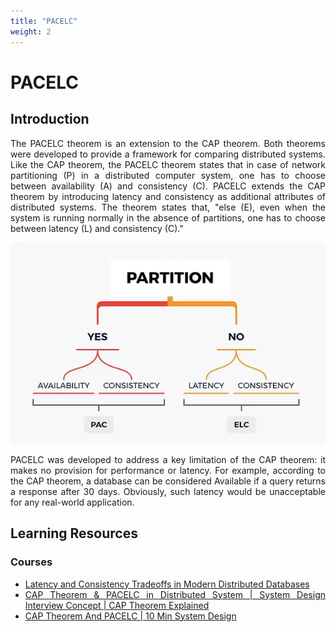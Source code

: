 ```yaml
---
title: "PACELC"
weight: 2
---
```

<div style="text-align: justify">

# PACELC

## Introduction

The PACELC theorem is an extension to the CAP theorem. Both theorems were developed to provide a framework for comparing distributed systems. Like the CAP theorem, the PACELC theorem states that in case of network partitioning (P) in a distributed computer system, one has to choose between availability (A) and consistency (C). PACELC extends the CAP theorem by introducing latency and consistency as additional attributes of distributed systems. The theorem states that, "else (E), even when the system is running normally in the absence of partitions, one has to choose between latency (L) and consistency (C)."


![PACELC](pacelc.png)

PACELC was developed to address a key limitation of the CAP theorem: it makes no provision for performance or latency. For example, according to the CAP theorem, a database can be considered Available if a query returns a response after 30 days. Obviously, such latency would be unacceptable for any real-world application.


## Learning Resources

### Courses
- [Latency and Consistency Tradeoffs in Modern Distributed Databases](https://www.scylladb.com/glossary/pacelc-theorem/#:~:text=Learn%20about%20PACELC%20vs%20CAP%20theorem)
- [CAP Theorem & PACELC in Distributed System | System Design Interview Concept | CAP Theorem Explained](https://www.youtube.com/watch?v=BaKtC-VIYrM)
- [CAP Theorem And PACELC | 10 Min System Design](https://www.youtube.com/watch?v=zeMHZWp6QYo)

</div>